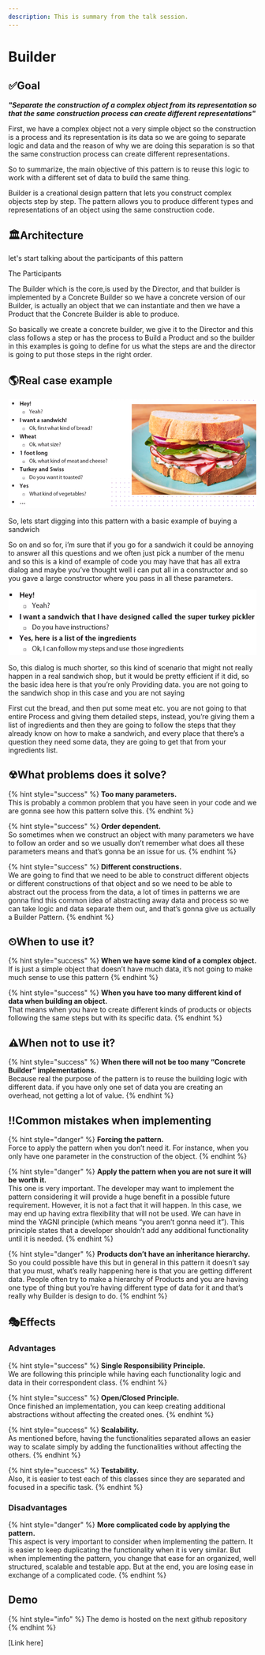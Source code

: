 ```yaml
---
description: This is summary from the talk session.
---
```


# Builder

## ✅Goal

_**"Separate the construction of a complex object from its representation so that the same construction process can create different representations"**_

First, we have a complex object not a very simple object so the construction is a process and its representation is its data so we are going to separate logic and data and the reason of why we are doing this separation is so that the same construction process can create different representations.

So to summarize, the main objective of this pattern is to reuse this logic to work with a different set of data to build the same thing. 

Builder is a creational design pattern that lets you construct complex objects step by step. The pattern allows you to produce different types and representations of an object using the same construction code.

## 🏛Architecture

let's start talking about the participants of this pattern

The Participants

The Builder which is the core,is used by the Director,  and that builder is implemented by a Concrete Builder   so we have a concrete version of our Builder,  is actually an object that we can instantiate and then we have a Product  that the Concrete Builder is able to produce. 

So basically we create a concrete builder, we give it to the Director and  this class follows a step or has the process to Build a Product and so the builder in this examples is going to define for us what the steps are and the director is going to put those steps in the right order.

## 🌎Real case example

![](https://raw.githubusercontent.com/luandaja/patterns-box/master/patterns/.gitbook/assets/builder1.png)

So, lets start digging into this pattern with a basic example of buying a sandwich

So on and so for,  i’m sure that if you go for a sandwich it could be annoying to answer all this questions and we often just pick a number of the menu and so this is a kind 
of example of code you may have that has all extra dialog and maybe you’ve  thought well i can put all in a constructor and so you gave a large constructor where you pass in all these parameters.

![](https://raw.githubusercontent.com/luandaja/patterns-box/master/patterns/.gitbook/assets/builder2.png)

So, this dialog is much shorter, so this kind of scenario that might not really happen in a real sandwich shop, but it would be pretty efficient if it did,
so the basic idea here is that you’re only Providing data.  you are not going to the sandwich shop in this case and you are not saying 

First  cut the bread, and then put some meat etc.  you are not going to that entire Process and giving them detailed steps, instead, you’re giving them a list of ingredients 
and then they are going to follow the steps that they already know on how to make a sandwich, and every place that there’s a question they need some data,  they are going to get that from your ingredients list.

## ☢What problems does it solve?

{% hint style="success" %}
**Too many parameters.**  
This is probably a common problem that you have seen in your code and we are gonna see how this pattern solve this.
{% endhint %}

{% hint style="success" %}
**Order dependent.**  
So sometimes when we construct an object with many parameters  we have to follow an order and so we usually don’t remember what does all these parameters means and that’s gonna be an issue for us.
{% endhint %}

{% hint style="success" %}
**Different constructions.**  
We are going to find that we need to be able to construct different objects or different constructions of that object and so we need to be able to abstract out the process from the data, a lot of times in patterns we are gonna find this common idea of abstracting away data and process so we can take logic and data separate them out, and that’s gonna give us actually a Builder Pattern.
{% endhint %}

## ⏲When to use it?

{% hint style="success" %}
**When we have some kind of a complex object.**  
If is just a simple object that doesn’t have much data, it’s not going to make much sense to use this pattern
{% endhint %}

{% hint style="success" %}
**When you have too many different kind of data when building an object.**  
That means when you have to create different kinds of products or objects following the same steps but with its specific data.
{% endhint %}

## ⚠When not to use it?

{% hint style="success" %}
**When there will not be too many “Concrete Builder” implementations.**  
Because real the purpose of the pattern is to reuse the building logic with different data. if you have only one set of data you are creating an overhead, not getting a lot of value.
{% endhint %}

## ‼Common mistakes when implementing

{% hint style="danger" %}
**Forcing the pattern.**  
Force to apply the pattern when you don’t need it. For instance, when you only have one parameter in the construction of the object.
{% endhint %}

{% hint style="danger" %}
**Apply the pattern when you are not sure it will be worth it.**  
This one is very important. The developer may want to implement the pattern considering it will provide a huge benefit in a possible future requirement. However, it is not a fact that it will happen. In this case, we may end up having extra flexibility that will not be used. We can have in mind the YAGNI principle (which means “you aren’t gonna need it”). This principle states that a developer shouldn’t add any additional functionality until it is needed.
{% endhint %}

{% hint style="danger" %}
**Products don’t have an inheritance hierarchy.**  
So you could possible have this but in general in this pattern  it doesn’t say that you must, what’s really happening here is that you are getting different data. People often try to make a hierarchy of  Products and you are having one type of thing but you’re having different type of data for it and that’s really why Builder is design to do.
{% endhint %}

## 🎭Effects

### Advantages

{% hint style="success" %}
**Single Responsibility Principle.**  
We are following this principle while having each functionality logic and data  in their correspondent class.
{% endhint %}

{% hint style="success" %}
**Open/Closed Principle.**  
Once finished an implementation, you can keep creating additional abstractions without affecting the created ones.
{% endhint %}

{% hint style="success" %}
**Scalability.**  
As mentioned before, having the functionalities separated allows an easier way to scalate simply by adding the functionalities without affecting the others.
{% endhint %}

{% hint style="success" %}
**Testability.**  
Also, it is easier to test each of this classes since they are separated and focused in a specific task.
{% endhint %}

### Disadvantages 

{% hint style="danger" %}
**More complicated code by applying the pattern.**  
This aspect is very important to consider when implementing the pattern. It is easier to keep duplicating the functionality when it is very similar. But when implementing the pattern, you change that ease for an organized, well structured, scalable and testable app. But at the end, you are losing ease in exchange of a complicated code.
{% endhint %}

## Demo 

{% hint style="info" %}
The demo is hosted on the next github repository
{% endhint %}

\[Link here\]

